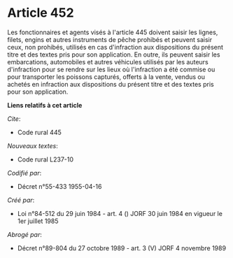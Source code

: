 # Article 452

Les fonctionnaires et agents visés à l'article 445 doivent saisir les lignes, filets, engins et autres instruments de pêche
prohibés et peuvent saisir ceux, non prohibés, utilisés en cas d'infraction aux dispositions du présent titre et des textes
pris pour son application. En outre, ils peuvent saisir les embarcations, automobiles et autres véhicules utilisés par les
auteurs d'infraction pour se rendre sur les lieux où l'infraction a été commise ou pour transporter les poissons capturés,
offerts à la vente, vendus ou achetés en infraction aux dispositions du présent titre et des textes pris pour son
application.

**Liens relatifs à cet article**

_Cite_:

  - Code rural 445

_Nouveaux textes_:

  - Code rural L237-10

_Codifié par_:

  - Décret n°55-433 1955-04-16

_Créé par_:

  - Loi n°84-512 du 29 juin 1984 - art. 4 () JORF 30 juin 1984 en vigueur le 1er juillet 1985

_Abrogé par_:

  - Décret n°89-804 du 27 octobre 1989 - art. 3 (V) JORF 4 novembre 1989
